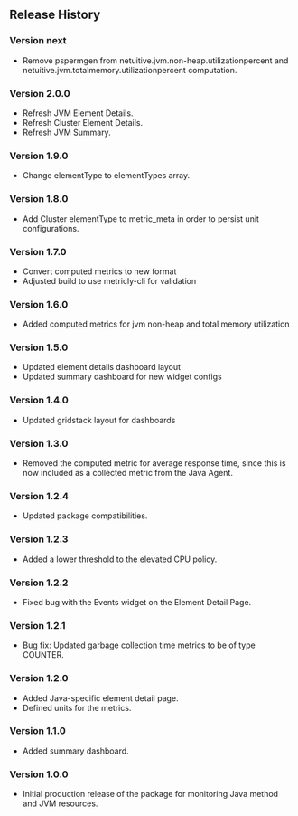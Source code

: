 ## Release History

### Version next

* Remove pspermgen from netuitive.jvm.non-heap.utilizationpercent and netuitive.jvm.totalmemory.utilizationpercent computation.

### Version 2.0.0

* Refresh JVM Element Details.
* Refresh Cluster Element Details.
* Refresh JVM Summary.

### Version 1.9.0

* Change elementType to elementTypes array.

### Version 1.8.0

* Add Cluster elementType to metric_meta in order to persist unit configurations.

### Version 1.7.0

* Convert computed metrics to new format
* Adjusted build to use metricly-cli for validation

### Version 1.6.0

* Added computed metrics for jvm non-heap and total memory utilization

### Version 1.5.0

* Updated element details dashboard layout
* Updated summary dashboard for new widget configs

### Version 1.4.0

* Updated gridstack layout for dashboards

### Version 1.3.0

* Removed the computed metric for average response time, since this is now included as a collected metric from the Java Agent.

### Version 1.2.4

* Updated package compatibilities.

### Version 1.2.3

* Added a lower threshold to the elevated CPU policy.

### Version 1.2.2

* Fixed bug with the Events widget on the Element Detail Page.

### Version 1.2.1

* Bug fix: Updated garbage collection time metrics to be of type COUNTER.

### Version 1.2.0

* Added Java-specific element detail page.
* Defined units for the metrics.

### Version 1.1.0

* Added summary dashboard.

### Version 1.0.0

* Initial production release of the package for monitoring Java method and JVM resources.
